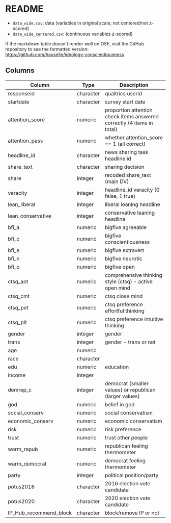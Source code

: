 # README

- `data_wide.csv`: data (variables in original scale; not centered/not z-scored)
- `data_wide_centered.csv`: (continuous variables z-scored) 

If the markdown table doesn't render well on OSF, visit the GitHub repository to see the formatted version: https://github.com/hauselin/ideology-conscientiousness

## Columns

| Column                  | Type       | Description                                                             |
| ----------------------- | ---------- | ----------------------------------------------------------------------- |
| responseid              | character  | qualtrics userid                                                        |
| startdate               | character  | survey start date                                                       |
| attention_score         | numeric    | proportion attention check items answered correctly (4 items in total)  |
| attention_pass          | numeric    | whether attention_score == 1 (all correct)                              |
| headline_id             | character  | news sharing task headline id                                           |
| share_text              | character  | sharing decision                                                        |
| share                   | integer    | recoded share_text (main DV)                                            |
| veracity                | integer    | headline_id veracity (0 false, 1 true)                                  |
| lean_liberal            | integer    | liberal leaning headline                                                |
| lean_conservative       | integer    | conservative leaning headline                                           |
| bfi_a                   | numeric    | bigfive agreeable                                                       |
| bfi_c                   | numeric    | bigfive conscientiousness                                               |
| bfi_e                   | numeric    | bigfive extravert                                                       |
| bfi_n                   | numeric    | bigfive neurotic                                                        |
| bfi_o                   | numeric    | bigfive open                                                            |
| ctsq_aot                | numeric    | comprehensive thinking style (ctsq) - active open mind                  |
| ctsq_cmt                | numeric    | ctsq close mind                                                         |
| ctsq_pet                | numeric    | ctsq preference effortful thinking                                      |
| ctsq_pit                | numeric    | ctsq preference intuitive thinking                                      |
| gender                  | integer    | gender                                                                  |
| trans                   | integer    | gender - trans or not                                                   |
| age                     | numeric    |                                                                         |
| race                    | character  |                                                                         |
| edu                     | numeric    | education                                                               |
| income                  | integer    |                                                                         |
| demrep_c                | integer    | democrat (smaller values) or republican (larger values)                 |
| god                     | numeric    | belief in god                                                           |
| social_conserv          | numeric    | social conservatism                                                     |
| economic_conserv        | numeric    | economic conservatism                                                   |
| risk                    | numeric    | risk preference                                                         |
| trust                   | numeric    | trust other people                                                      |
| warm_repub              | numeric    | republican feeling thermometer                                          |
| warm_democrat           | numeric    | democrat feeling thermometer                                            |
| party                   | integer    | political position/party                                                |
| potus2016               | character  | 2016 election vote candidate                                            |
| potus2020               | character  | 2020 election vote candidate                                            |
| IP_Hub_recommend_block  | character  | block/remove IP or not                                                  |

